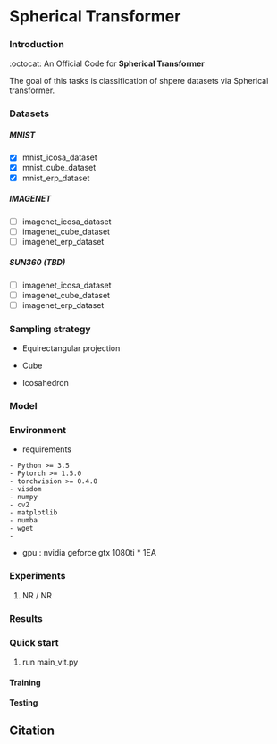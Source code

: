 # Spherical Transformer

### Introduction

:octocat: An Official Code for **Spherical Transformer**

The goal of this tasks is classification of shpere datasets via Spherical transformer. 

### Datasets

##### MNIST

- [x] mnist_icosa_dataset
- [x] mnist_cube_dataset
- [x] mnist_erp_dataset

##### IMAGENET

- [ ] imagenet_icosa_dataset
- [ ] imagenet_cube_dataset
- [ ] imagenet_erp_dataset

##### SUN360 (TBD)

- [ ] imagenet_icosa_dataset
- [ ] imagenet_cube_dataset
- [ ] imagenet_erp_dataset

### Sampling strategy

- Equirectangular projection

- Cube

- Icosahedron

### Model


### Environment

- requirements
```
- Python >= 3.5 
- Pytorch >= 1.5.0 
- torchvision >= 0.4.0 
- visdom
- numpy 
- cv2
- matplotlib
- numba
- wget
- 
```
- gpu : nvidia geforce gtx 1080ti * 1EA

### Experiments

1. NR / NR

### Results

### Quick start

1. run main_vit.py

#### Training

#### Testing

## Citation

